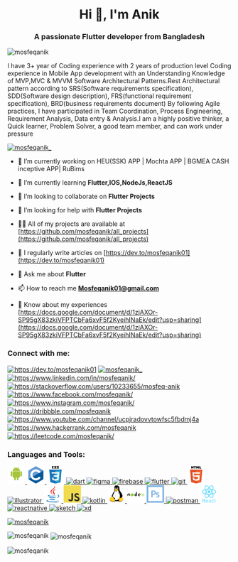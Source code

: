 <h1 align="center">Hi 👋, I'm Anik</h1>
<h3 align="center">A passionate Flutter developer from Bangladesh</h3>

<p align="left"> <img src="https://komarev.com/ghpvc/?username=mosfeqanik&label=Profile%20views&color=0e75b6&style=flat" alt="mosfeqanik" /> </p>

<p align="left">
I have 3+ year of Coding experience with 2 years of production level Coding experience in
Mobile App development with an Understanding Knowledge of MVP,MVC & MVVM Software
Architectural Patterns.Rest Architectural pattern according to SRS(Software requirements
specification), SDD(Software design description), FRS(functional requirement specification),
BRD(business requirements document)
By following Agile practices, I have participated in Team Coordination, Process Engineering,
Requirement Analysis, Data entry & Analysis.I am a highly positive thinker, a Quick learner,
Problem Solver, a good team member, and can work under pressure </p>

<p align="left"> <a href="https://twitter.com/mosfeqanik_" target="blank"><img src="https://img.shields.io/twitter/follow/mosfeqanik_?logo=twitter&style=for-the-badge" alt="mosfeqanik_" /></a> </p>

- 🔭 I’m currently working on HEU(SSK) APP | Mochta APP | BGMEA CASH inceptive APP| RuBims

- 🌱 I’m currently learning **Flutter,IOS,NodeJs,ReactJS**

- 👯 I’m looking to collaborate on **Flutter Projects**

- 🤝 I’m looking for help with **Flutter Projects**

- 👨‍💻 All of my projects are available at [https://github.com/mosfeqanik/all_projects](https://github.com/mosfeqanik/all_projects)

- 📝 I regularly write articles on [https://dev.to/mosfeqanik01](https://dev.to/mosfeqanik01)

- 💬 Ask me about **Flutter**

- 📫 How to reach me **Mosfeqanik01@gmail.com**

- 📄 Know about my experiences [https://docs.google.com/document/d/1zjAXOr-SP95gX83zkiVFPTCbFa6xvF5f2KyeihINaEk/edit?usp=sharing](https://docs.google.com/document/d/1zjAXOr-SP95gX83zkiVFPTCbFa6xvF5f2KyeihINaEk/edit?usp=sharing)

<h3 align="left">Connect with me:</h3>
<p align="left">
<a href="https://dev.to/https://dev.to/mosfeqanik01" target="blank"><img align="center" src="https://raw.githubusercontent.com/rahuldkjain/github-profile-readme-generator/master/src/images/icons/Social/devto.svg" alt="https://dev.to/mosfeqanik01" height="30" width="40" /></a>
<a href="https://twitter.com/mosfeqanik_" target="blank"><img align="center" src="https://raw.githubusercontent.com/rahuldkjain/github-profile-readme-generator/master/src/images/icons/Social/twitter.svg" alt="mosfeqanik_" height="30" width="40" /></a>
<a href="https://linkedin.com/in/https://www.linkedin.com/in/mosfeqanik/" target="blank"><img align="center" src="https://raw.githubusercontent.com/rahuldkjain/github-profile-readme-generator/master/src/images/icons/Social/linked-in-alt.svg" alt="https://www.linkedin.com/in/mosfeqanik/" height="30" width="40" /></a>
<a href="https://stackoverflow.com/users/https://stackoverflow.com/users/10233655/mosfeq-anik" target="blank"><img align="center" src="https://raw.githubusercontent.com/rahuldkjain/github-profile-readme-generator/master/src/images/icons/Social/stack-overflow.svg" alt="https://stackoverflow.com/users/10233655/mosfeq-anik" height="30" width="40" /></a>
<a href="https://fb.com/https://www.facebook.com/mosfeqanik/" target="blank"><img align="center" src="https://raw.githubusercontent.com/rahuldkjain/github-profile-readme-generator/master/src/images/icons/Social/facebook.svg" alt="https://www.facebook.com/mosfeqanik/" height="30" width="40" /></a>
<a href="https://instagram.com/https://www.instagram.com/mosfeqanik/" target="blank"><img align="center" src="https://raw.githubusercontent.com/rahuldkjain/github-profile-readme-generator/master/src/images/icons/Social/instagram.svg" alt="https://www.instagram.com/mosfeqanik/" height="30" width="40" /></a>
<a href="https://dribbble.com/https://dribbble.com/mosfeqanik" target="blank"><img align="center" src="https://raw.githubusercontent.com/rahuldkjain/github-profile-readme-generator/master/src/images/icons/Social/dribbble.svg" alt="https://dribbble.com/mosfeqanik" height="30" width="40" /></a>
<a href="https://www.youtube.com/c/https://www.youtube.com/channel/ucpjradovvtowfsc5fbdmj4a" target="blank"><img align="center" src="https://raw.githubusercontent.com/rahuldkjain/github-profile-readme-generator/master/src/images/icons/Social/youtube.svg" alt="https://www.youtube.com/channel/ucpjradovvtowfsc5fbdmj4a" height="30" width="40" /></a>
<a href="https://www.hackerrank.com/https://www.hackerrank.com/mosfeqanik" target="blank"><img align="center" src="https://raw.githubusercontent.com/rahuldkjain/github-profile-readme-generator/master/src/images/icons/Social/hackerrank.svg" alt="https://www.hackerrank.com/mosfeqanik" height="30" width="40" /></a>
<a href="https://www.leetcode.com/https://leetcode.com/mosfeqanik/" target="blank"><img align="center" src="https://raw.githubusercontent.com/rahuldkjain/github-profile-readme-generator/master/src/images/icons/Social/leet-code.svg" alt="https://leetcode.com/mosfeqanik/" height="30" width="40" /></a>
</p>

<h3 align="left">Languages and Tools:</h3>
<p align="left"> <a href="https://developer.android.com" target="_blank" rel="noreferrer"> <img src="https://raw.githubusercontent.com/devicons/devicon/master/icons/android/android-original-wordmark.svg" alt="android" width="40" height="40"/> </a> <a href="https://www.cprogramming.com/" target="_blank" rel="noreferrer"> <img src="https://raw.githubusercontent.com/devicons/devicon/master/icons/c/c-original.svg" alt="c" width="40" height="40"/> </a> <a href="https://www.w3schools.com/css/" target="_blank" rel="noreferrer"> <img src="https://raw.githubusercontent.com/devicons/devicon/master/icons/css3/css3-original-wordmark.svg" alt="css3" width="40" height="40"/> </a> <a href="https://dart.dev" target="_blank" rel="noreferrer"> <img src="https://www.vectorlogo.zone/logos/dartlang/dartlang-icon.svg" alt="dart" width="40" height="40"/> </a> <a href="https://www.figma.com/" target="_blank" rel="noreferrer"> <img src="https://www.vectorlogo.zone/logos/figma/figma-icon.svg" alt="figma" width="40" height="40"/> </a> <a href="https://firebase.google.com/" target="_blank" rel="noreferrer"> <img src="https://www.vectorlogo.zone/logos/firebase/firebase-icon.svg" alt="firebase" width="40" height="40"/> </a> <a href="https://flutter.dev" target="_blank" rel="noreferrer"> <img src="https://www.vectorlogo.zone/logos/flutterio/flutterio-icon.svg" alt="flutter" width="40" height="40"/> </a> <a href="https://git-scm.com/" target="_blank" rel="noreferrer"> <img src="https://www.vectorlogo.zone/logos/git-scm/git-scm-icon.svg" alt="git" width="40" height="40"/> </a> <a href="https://www.w3.org/html/" target="_blank" rel="noreferrer"> <img src="https://raw.githubusercontent.com/devicons/devicon/master/icons/html5/html5-original-wordmark.svg" alt="html5" width="40" height="40"/> </a> <a href="https://www.adobe.com/in/products/illustrator.html" target="_blank" rel="noreferrer"> <img src="https://www.vectorlogo.zone/logos/adobe_illustrator/adobe_illustrator-icon.svg" alt="illustrator" width="40" height="40"/> </a> <a href="https://www.java.com" target="_blank" rel="noreferrer"> <img src="https://raw.githubusercontent.com/devicons/devicon/master/icons/java/java-original.svg" alt="java" width="40" height="40"/> </a> <a href="https://developer.mozilla.org/en-US/docs/Web/JavaScript" target="_blank" rel="noreferrer"> <img src="https://raw.githubusercontent.com/devicons/devicon/master/icons/javascript/javascript-original.svg" alt="javascript" width="40" height="40"/> </a> <a href="https://kotlinlang.org" target="_blank" rel="noreferrer"> <img src="https://www.vectorlogo.zone/logos/kotlinlang/kotlinlang-icon.svg" alt="kotlin" width="40" height="40"/> </a> <a href="https://www.linux.org/" target="_blank" rel="noreferrer"> <img src="https://raw.githubusercontent.com/devicons/devicon/master/icons/linux/linux-original.svg" alt="linux" width="40" height="40"/> </a> <a href="https://nodejs.org" target="_blank" rel="noreferrer"> <img src="https://raw.githubusercontent.com/devicons/devicon/master/icons/nodejs/nodejs-original-wordmark.svg" alt="nodejs" width="40" height="40"/> </a> <a href="https://www.photoshop.com/en" target="_blank" rel="noreferrer"> <img src="https://raw.githubusercontent.com/devicons/devicon/master/icons/photoshop/photoshop-line.svg" alt="photoshop" width="40" height="40"/> </a> <a href="https://postman.com" target="_blank" rel="noreferrer"> <img src="https://www.vectorlogo.zone/logos/getpostman/getpostman-icon.svg" alt="postman" width="40" height="40"/> </a> <a href="https://reactjs.org/" target="_blank" rel="noreferrer"> <img src="https://raw.githubusercontent.com/devicons/devicon/master/icons/react/react-original-wordmark.svg" alt="react" width="40" height="40"/> </a> <a href="https://reactnative.dev/" target="_blank" rel="noreferrer"> <img src="https://reactnative.dev/img/header_logo.svg" alt="reactnative" width="40" height="40"/> </a> <a href="https://www.sketch.com/" target="_blank" rel="noreferrer"> <img src="https://www.vectorlogo.zone/logos/sketchapp/sketchapp-icon.svg" alt="sketch" width="40" height="40"/> </a> <a href="https://www.adobe.com/products/xd.html" target="_blank" rel="noreferrer"> <img src="https://cdn.worldvectorlogo.com/logos/adobe-xd.svg" alt="xd" width="40" height="40"/> </a> </p>

<p align="left"> <a href="https://github.com/ryo-ma/github-profile-trophy"><img src="https://github-profile-trophy.vercel.app/?username=mosfeqanik" alt="mosfeqanik" /></a> </p>
<p><img align="left" src="https://github-readme-stats.vercel.app/api/top-langs?username=mosfeqanik&show_icons=true&locale=en&layout=compact" alt="mosfeqanik" /></p>

<p>&nbsp;<img align="center" src="https://github-readme-stats.vercel.app/api?username=mosfeqanik&show_icons=true&locale=en" alt="mosfeqanik" /></p>

<p><img align="center" src="https://github-readme-streak-stats.herokuapp.com/?user=mosfeqanik&" alt="mosfeqanik" /></p>
